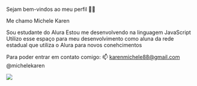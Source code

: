 Sejam bem-vindos ao meu perfil 💙💙

Me chamo Michele Karen

Sou estudante do Alura
Estou me desenvolvendo na linguagem JavaScript
Utilizo esse espaço para meu desenvolvimento como aluna da rede estadual que utiliza o Alura para novos conehcimentos

Para poder entrar em contato comigo: 📫
karenmichele88@gmail.com
@michelekaren

![](https://images.app.goo.gl/sEVFQrBB3M6MQFmi7)
